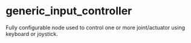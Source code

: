 # generic_input_controller

Fully configurable node used to control one or more joint/actuator using keyboard or joystick.
